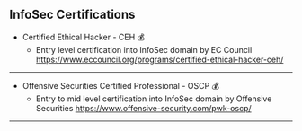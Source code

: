 ## InfoSec Certifications

* Certified Ethical Hacker - CEH  :moneybag:
  * Entry level certification into InfoSec domain by EC Council
https://www.eccouncil.org/programs/certified-ethical-hacker-ceh/

---

* Offensive Securities Certified Professional - OSCP  :moneybag:
  * Entry to mid level certification into InfoSec domain by Offensive Securities
  https://www.offensive-security.com/pwk-oscp/

---